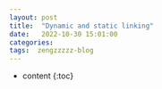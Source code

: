 ```yaml
---
layout: post
title:  "Dynamic and static linking"
date:   2022-10-30 15:01:00
categories: 
tags:  zengzzzzz-blog
---
```


* content
{:toc}

  
&nbsp;  
&nbsp;  
&nbsp;
